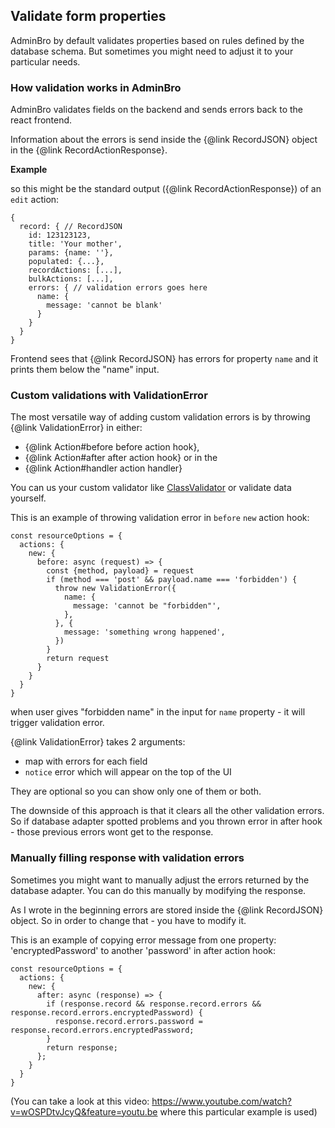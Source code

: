 ## Validate form properties

AdminBro by default validates properties based on rules defined by the database schema. But sometimes you might need to adjust it to your particular needs.

### How validation works in AdminBro

AdminBro validates fields on the backend and sends errors back to the react frontend.

Information about the errors is send inside the {@link RecordJSON} object in the {@link RecordActionResponse}.

**Example**

so this might be the standard output ({@link RecordActionResponse}) of an `edit` action:

```
{
  record: { // RecordJSON
    id: 123123123,
    title: 'Your mother',
    params: {name: ''},
    populated: {...},
    recordActions: [...],
    bulkActions: [...],
    errors: { // validation errors goes here
      name: {
        message: 'cannot be blank'
      }
    }
  }
}
```

Frontend sees that {@link RecordJSON} has errors for property `name` and it prints them below the "name" input.

### Custom validations with ValidationError

The most versatile way of adding custom validation errors is by throwing {@link ValidationError} in either: 

- {@link Action#before before action hook},
- {@link Action#after after action hook} or in the
- {@link Action#handler action handler}

You can us your custom validator like [ClassValidator](https://github.com/typestack/class-validator) or validate data yourself.

This is an example of throwing validation error in `before` `new` action hook:

```
const resourceOptions = {
  actions: {
    new: {
      before: async (request) => {
        const {method, payload} = request
        if (method === 'post' && payload.name === 'forbidden') {
          throw new ValidationError({
            name: {
              message: 'cannot be "forbidden"',
            },
          }, {
            message: 'something wrong happened',
          })
        }
        return request
      }
    }
  }
}
```

when user gives "forbidden name" in the input for `name` property - it will trigger validation error.

{@link ValidationError} takes 2 arguments:

- map with errors for each field
- `notice` error which will appear on the top of the UI

They are optional so you can show only one of them or both.

The downside of this approach is that it clears all the other validation errors. So if database adapter spotted problems and you thrown error in after hook - those previous errors wont get to the response.

### Manually filling response with validation errors

Sometimes you might want to manually adjust the errors returned by the database adapter. You can do this manually by modifying the response.

As I wrote in the beginning errors are stored inside the {@link RecordJSON} object. So in order to change that - you have to modify it.

This is an example of copying error message from one property: 'encryptedPassword' to another 'password' in after action hook:

```
const resourceOptions = {
  actions: {
    new: {
      after: async (response) => {
        if (response.record && response.record.errors && response.record.errors.encryptedPassword) {
          response.record.errors.password = response.record.errors.encryptedPassword;
        }
        return response;
      };
    }
  }
}
```

(You can take a look at this video: https://www.youtube.com/watch?v=wOSPDtvJcyQ&feature=youtu.be where this particular example is used)